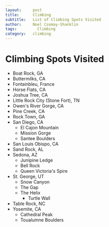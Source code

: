 ```yaml
---
layout:     post
title:      Climbing
subtitle:   List of Climbing Spots Visited
author:     Noel Csomay-Shanklin
tags: 		  Climbing
category:   climbing
---
```

# Climbing Spots Visited
* Boat Rock, GA
* Buttermilks, CA
* Fontainbleu, France
* Horse Flats, CA
* Joshua Tree, CA
* Little Rock City (Stone Fort), TN
* Owen's River Gorge, CA
* Pine Creek, CA
* Rock Town, GA
* San Diego, CA
  * El Cajon Mountain
  * Mission Gorge
  * Santee Boulders
* San Louis Obispo, CA
* Sand Rock, AL
* Sedona, AZ
  * Junipine Ledge
  * Bell Rock
  * Queen Victoria's Spire
* St. George, UT
  * Snow Canyon
  * The Gap
  * The Helix
	* Turtle Wall
* Table Rock, NC
* Yosemite, CA
  * Cathedral Peak
  * Toualumne Boulders


